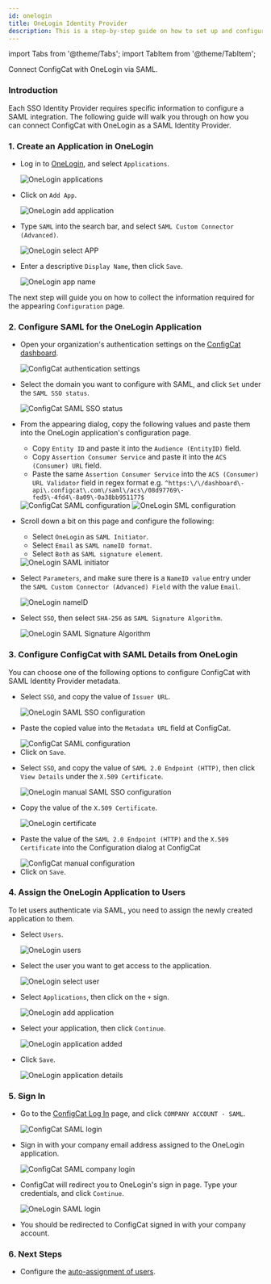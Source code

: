 ```yaml
---
id: onelogin
title: OneLogin Identity Provider
description: This is a step-by-step guide on how to set up and configure OneLogin as a SAML Identity Provider for your organization.
---
```


import Tabs from '@theme/Tabs';
import TabItem from '@theme/TabItem';

Connect ConfigCat with OneLogin via SAML.

### Introduction
Each SSO Identity Provider requires specific information to configure a SAML integration. The following guide will walk you through on how you can connect ConfigCat with OneLogin as a SAML Identity Provider.

### 1. Create an Application in OneLogin

- Log in to <a href="https://app.onelogin.com/login" target="_blank">OneLogin</a>, and select `Applications`.

  <img className="saml-tutorial-img zoomable" src="/docs/assets/saml/onelogin/applications.png" alt="OneLogin applications" />

- Click on `Add App`.

  <img className="saml-tutorial-img zoomable" src="/docs/assets/saml/onelogin/add_app.png" alt="OneLogin add application" />

- Type `SAML` into the search bar, and select `SAML Custom Connector (Advanced)`.

  <img className="saml-tutorial-img zoomable" src="/docs/assets/saml/onelogin/select_app.png" alt="OneLogin select APP" />

- Enter a descriptive `Display Name`, then click `Save`.

  <img className="saml-tutorial-img zoomable" src="/docs/assets/saml/onelogin/app_name.png" alt="OneLogin app name" />

The next step will guide you on how to collect the information required for the appearing `Configuration` page.

### 2. Configure SAML for the OneLogin Application
- Open your organization's authentication settings on the <a href="https://app.configcat.com/organization/authentication" target="_blank">ConfigCat dashboard</a>.

  <img className="saml-tutorial-img zoomable" src="/docs/assets/saml/dashboard/authentication.png" alt="ConfigCat authentication settings" />

- Select the domain you want to configure with SAML, and click `Set` under the `SAML SSO status`.

  <img className="saml-tutorial-img zoomable" src="/docs/assets/saml/dashboard/domains.png" alt="ConfigCat SAML SSO status" />

- From the appearing dialog, copy the following values and paste them into the OneLogin application's configuration page.
    - Copy `Entity ID` and paste it into the `Audience (EntityID)` field.
    - Copy `Assertion Consumer Service` and paste it into the `ACS (Consumer) URL` field.
    - Paste the same `Assertion Consumer Service` into the `ACS (Consumer) URL Validator` field in regex format e.g. `^https:\/\/dashboard\-api\.configcat\.com\/saml\/acs\/08d97769\-fed5\-4fd4\-8a09\-0a38bb951177$`

    <img className="saml-tutorial-img zoomable" src="/docs/assets/saml/dashboard/saml_config.png" alt="ConfigCat SAML configuration" />

    <img className="saml-tutorial-img zoomable" src="/docs/assets/saml/onelogin/saml_config.png" alt="OneLogin SML configuration" />

- Scroll down a bit on this page and configure the following:
    - Select `OneLogin` as `SAML Initiator`.
    - Select `Email` as `SAML nameID format`.
    - Select `Both` as `SAML signature element`.

    <img className="saml-tutorial-img zoomable" src="/docs/assets/saml/onelogin/saml_config2.png" alt="OneLogin SAML initiator" />

- Select `Parameters`, and make sure there is a `NameID value` entry under the `SAML Custom Connector (Advanced) Field` with the value `Email`.

  <img className="saml-tutorial-img zoomable" src="/docs/assets/saml/onelogin/name_id.png" alt="OneLogin nameID" />

- Select `SSO`, then select `SHA-256` as `SAML Signature Algorithm`.

  <img className="saml-tutorial-img zoomable" src="/docs/assets/saml/onelogin/sso_signing_algo.png" alt="OneLogin SAML Signature Algorithm"  />

### 3. Configure ConfigCat with SAML Details from OneLogin

You can choose one of the following options to configure ConfigCat with SAML Identity Provider metadata.

<Tabs>
  <TabItem value="metadataUrl" label="Metadata URL" default>
    <ul>
      <li>
        <p>Select <code>SSO</code>, and copy the value of <code>Issuer URL</code>.</p>
        <img className="saml-tutorial-img zoomable" src="/docs/assets/saml/onelogin/sso_config.png" alt="OneLogin SAML SSO configuration" />
      </li>
      <li>
        <p>Paste the copied value into the <code>Metadata URL</code> field at ConfigCat.</p>
        <img className="saml-tutorial-img zoomable" src="/docs/assets/saml/onelogin/cc_meta_url.png" alt="ConfigCat SAML configuration" />
      </li>
      <li>
        Click on <code>Save</code>.
      </li>
    </ul>
  </TabItem>
  <TabItem value="manual" label="Manual Configuration">
    <ul>
      <li>
        <p>Select <code>SSO</code>, and copy the value of <code>SAML 2.0 Endpoint (HTTP)</code>, then click <code>View Details</code> under the <code>X.509 Certificate</code>.</p>
        <img className="saml-tutorial-img zoomable" src="/docs/assets/saml/onelogin/sso_config_manual.png"  alt="OneLogin manual SAML SSO configuration" />
      </li>
      <li>
        <p>Copy the value of the <code>X.509 Certificate</code>.</p>
        <img className="saml-tutorial-img zoomable" src="/docs/assets/saml/onelogin/cert.png" alt="OneLogin certificate" />
      </li>
      <li>
        <p>Paste the value of the <code>SAML 2.0 Endpoint (HTTP)</code> and the <code>X.509 Certificate</code> into the Configuration dialog at ConfigCat</p>
        <img className="saml-tutorial-img zoomable" src="/docs/assets/saml/onelogin/cc_manual.png" alt="ConfigCat manual configuration" />
      </li>
      <li>
        Click on <code>Save</code>.
      </li>
    </ul>
  </TabItem>
</Tabs>

### 4. Assign the OneLogin Application to Users
To let users authenticate via SAML, you need to assign the newly created application to them.

- Select `Users`.

  <img className="saml-tutorial-img zoomable" src="/docs/assets/saml/onelogin/users.png" alt="OneLogin users" />

- Select the user you want to get access to the application.

  <img className="saml-tutorial-img zoomable" src="/docs/assets/saml/onelogin/select_user.png" alt="OneLogin select user"/>

- Select `Applications`, then click on the `+` sign.

  <img className="saml-tutorial-img zoomable" src="/docs/assets/saml/onelogin/add_application.png" alt="OneLogin add application"/>

- Select your application, then click `Continue`.

  <img className="saml-tutorial-img zoomable" src="/docs/assets/saml/onelogin/app_added.png" alt="OneLogin application added"/>

- Click `Save`.

  <img className="saml-tutorial-img zoomable" src="/docs/assets/saml/onelogin/app_details.png" alt="OneLogin application details"/>

### 5. Sign In
- Go to the <a href="https://app.configcat.com/login" target="_blank">ConfigCat Log In</a> page, and click `COMPANY ACCOUNT - SAML`.
  
  <img className="saml-tutorial-img zoomable" src="/docs/assets/saml/dashboard/saml_login.png" alt="ConfigCat SAML login" />

- Sign in with your company email address assigned to the OneLogin application.

  <img className="saml-tutorial-img zoomable" src="/docs/assets/saml/dashboard/company_email.png" alt="ConfigCat SAML company login" />

- ConfigCat will redirect you to OneLogin's sign in page. Type your credentials, and click `Continue`.

  <img className="saml-tutorial-img zoomable" src="/docs/assets/saml/onelogin/login.png" alt="OneLogin SAML login"  />

- You should be redirected to ConfigCat signed in with your company account.

### 6. Next Steps

- Configure the [auto-assignment of users](/docs/advanced/team-management/auto-assign-users).